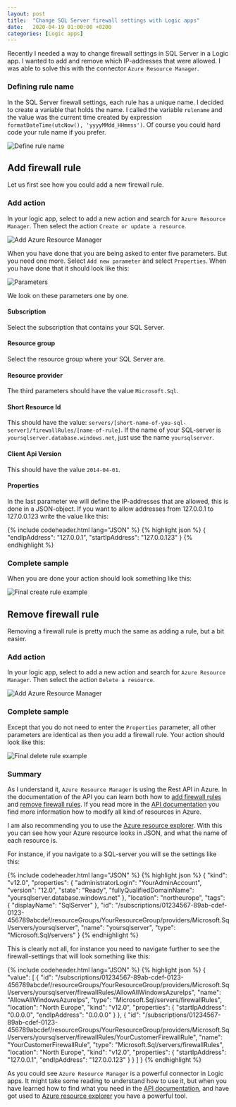 ```yaml
---
layout: post
title:  "Change SQL Server firewall settings with Logic apps"
date:   2020-04-19 01:00:00 +0200
categories: [Logic apps]
---
```



Recently I needed a way to change firewall settings in SQL Server in a Logic
app. I wanted to add and remove which IP-addresses that were allowed. I was able
to solve this with the connector `Azure Resource Manager`.

### Defining rule name
In the SQL Server firewall settings, each rule has a unique name. I decided to
create a variable that holds the name. I called the variable `rulename` and the
value was the current time created by expression `formatDateTime(utcNow(),
'yyyyMMdd_HHmmss')`. Of course you could hard code your rule name if you prefer.

![Define rule name]({{site.baseurl}}/assets/images/0003/create_rulename_variable.png "Define rule name")


## Add firewall rule

Let us first see how you could add a new firewall rule.

### Add action

In your logic app, select to add a new action and search for `Azure Resource
Manager`. Then select the action `Create or update a resource`.

![Add Azure Resource Manager]({{site.baseurl}}/assets/images/0003/select_arm_create.png "Add Azure Resource Manager")

When you have done that you are being asked to enter five parameters. But you
need one more. Select `Add new parameter` and select `Properties`. When you have
done that it should look like this:

![Parameters]({{site.baseurl}}/assets/images/0003/create_empty_properties.png "Parameters")

We look on these parameters one by one.

#### Subscription

Select the subscription that contains your SQL Server.

#### Resource group

Select the resource group where your SQL Server are.

#### Resource provider

The third parameters should have the value `Microsoft.Sql`.

#### Short Resource Id

This should have the value:
`servers/[short-name-of-you-sql-server]/firewallRules/[name-of-rule]`. If the
name of your SQL-server is `yoursqlserver.database.windows.net`, just use the
name `yoursqlserver`.

#### Client Api Version

This should have the value `2014-04-01`.

#### Properties

In the last parameter we will define the IP-addresses that are allowed, this is
done in a JSON-object. If you want to allow addresses from 127.0.0.1 to
127.0.0.123 write the value like this:

{% include codeheader.html lang="JSON" %}
{% highlight json %}
{
    "endIpAddress": "127.0.0.1",
    "startIpAddress": "127.0.0.123"
}
{% endhighlight %}

### Complete sample

When you are done your action should look something like this:

![Final create rule example]({{site.baseurl}}/assets/images/0003/create_final.png "Final create rule example")


## Remove firewall rule

Removing a firewall rule is pretty much the same as adding a rule, but a bit easier.

### Add action

In your logic app, select to add a new action and search for `Azure Resource
Manager`. Then select the action `Delete a resource`.

![Add Azure Resource Manager]({{site.baseurl}}/assets/images/0003/select_arm_delete.png "Add Azure Resource Manager")


### Complete sample

Except that you do not need to enter the `Properties` parameter, all other
parameters are identical as then you add a firewall rule. Your action should
look like this:

![Final delete rule example]({{site.baseurl}}/assets/images/0003/delete_final.png "Final delete rule example")



### Summary

As I understand it, `Azure Resource Manager` is using the Rest API in Azure. In
the documentation of the API you can learn both how to [add firewall
rules](https://docs.microsoft.com/en-us/rest/api/sql/firewallrules/createorupdate)
and [remove firewall
rules](https://docs.microsoft.com/en-us/rest/api/sql/firewallrules/delete). If
you read more in the [API
documentation](https://docs.microsoft.com/en-us/rest/api/) you find more
information how to modify all kind of resources in Azure.

I am also recommending you to use the [Azure resource
explorer](https://resources.azure.com/). With this you can see how your Azure
resource looks in JSON, and what the name of each resource is.

For instance, if you navigate to a SQL-server you will se the settings like
this:

{% include codeheader.html lang="JSON" %}
{% highlight json %}
{
  "kind": "v12.0",
  "properties": {
    "administratorLogin": "YourAdminAccount",
    "version": "12.0",
    "state": "Ready",
    "fullyQualifiedDomainName": "yoursqlserver.database.windows.net"
  },
  "location": "northeurope",
  "tags": {
    "displayName": "SqlServer"
  },
  "id": "/subscriptions/01234567-89ab-cdef-0123-456789abcdef/resourceGroups/YourResourceGroup/providers/Microsoft.Sql/servers/yoursqlserver",
  "name": "yoursqlserver",
  "type": "Microsoft.Sql/servers"
}
{% endhighlight %}

This is clearly not all, for instance you need to navigate further to see the firewall-settings that will look something like this:

{% include codeheader.html lang="JSON" %}
{% highlight json %}
{
  "value": [
    {
      "id": "/subscriptions/01234567-89ab-cdef-0123-456789abcdef/resourceGroups/YourResourceGroup/providers/Microsoft.Sql/servers/yoursqlserver/firewallRules/AllowAllWindowsAzureIps",
      "name": "AllowAllWindowsAzureIps",
      "type": "Microsoft.Sql/servers/firewallRules",
      "location": "North Europe",
      "kind": "v12.0",
      "properties": {
        "startIpAddress": "0.0.0.0",
        "endIpAddress": "0.0.0.0"
      }
    },
    {
      "id": "/subscriptions/01234567-89ab-cdef-0123-456789abcdef/resourceGroups/YourResourceGroup/providers/Microsoft.Sql/servers/yoursqlserver/firewallRules/YourCustomerFirewallRule",
      "name": "YourCustomerFirewallRule",
      "type": "Microsoft.Sql/servers/firewallRules",
      "location": "North Europe",
      "kind": "v12.0",
      "properties": {
        "startIpAddress": "127.0.0.1",
        "endIpAddress": "127.0.0.123"
      }
    }
  ]
}
{% endhighlight %}

As you could see `Azure Resource Manager` is a powerful connector in Logic apps.
It might take some reading to understand how to use it, but when you have
learned how to find what you need in the [API
documentation](https://docs.microsoft.com/en-us/rest/api/), and have got used to
[Azure resource explorer](https://resources.azure.com/) you have a powerful
tool.
